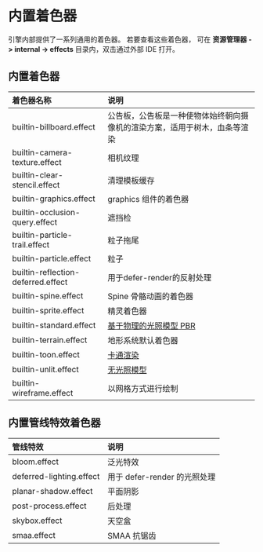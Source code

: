 # 内置着色器

引擎内部提供了一系列通用的着色器。 若要查看这些着色器， 可在 **资源管理器 -> internal -> effects** 目录内，双击通过外部 IDE 打开。

## 内置着色器

| 着色器名称 | 说明 |
| :---| :----|
| builtin-billboard.effect           | 公告板，公告板是一种使物体始终朝向摄像机的渲染方案，适用于树木，血条等渲染
| builtin-camera-texture.effect      | 相机纹理
| builtin-clear-stencil.effect       | 清理模板缓存
| builtin-graphics.effect| graphics 组件的着色器
| builtin-occlusion-query.effect     | 遮挡检
| builtin-particle-trail.effect      | 粒子拖尾
| builtin-particle.effect            | 粒子
| builtin-reflection-deferred.effect | 用于defer-render的反射处理
| builtin-spine.effect               | Spine 骨骼动画的着色器
| builtin-sprite.effect              | 精灵着色器
| builtin-standard.effect            | [基于物理的光照模型 PBR](effect-buildin-pbr.md)
| builtin-terrain.effect             | 地形系统默认着色器
| builtin-toon.effect                | [卡通渲染](effect-buildin-toon.md)
| builtin-unlit.effect               | [无光照模型](effect-buildin-unlit.md)
| builtin-wireframe.effect           | 以网格方式进行绘制

## 内置管线特效着色器

| 管线特效                 | 说明        |
| :----------------------- | :---------- |
| bloom.effect             | 泛光特效           |
| deferred-lighting.effect | 用于 defer-render 的光照处理  |
| planar-shadow.effect     | 平面阴影    |
| post-process.effect      | 后处理      |
| skybox.effect            | 天空盒      |
| smaa.effect              | SMAA 抗锯齿 |
